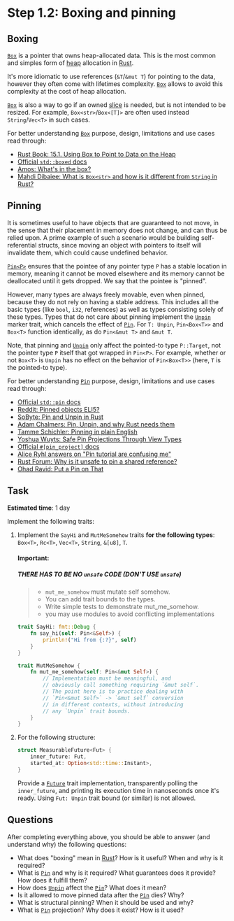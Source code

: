 Step 1.2: Boxing and pinning
============================




## Boxing

[`Box`] is a pointer that owns heap-allocated data. This is the most common and simples form of [heap] allocation in [Rust].

It's more idiomatic to use references (`&T`/`&mut T`) for pointing to the data, however they often come with lifetimes complexity. [`Box`] allows to avoid this complexity at the cost of heap allocation.

[`Box`] is also a way to go if an owned [slice] is needed, but is not intended to be resized. For example, `Box<str>`/`Box<[T]>` are often used instead `String`/`Vec<T>` in such cases.

For better understanding [`Box`] purpose, design, limitations and use cases read through:
- [Rust Book: 15.1. Using Box to Point to Data on the Heap][1]
- [Official `std::boxed` docs][`std::boxed`]
- [Amos: What's in the box?][3]
- [Mahdi Dibaiee: What is `Box<str>` and how is it different from `String` in Rust?][8]




## Pinning

It is sometimes useful to have objects that are guaranteed to not move, in the sense that their placement in memory does not change, and can thus be relied upon. A prime example of such a scenario would be building self-referential structs, since moving an object with pointers to itself will invalidate them, which could cause undefined behavior.

[`Pin<P>`][`Pin`] ensures that the pointee of any pointer type `P` has a stable location in memory, meaning it cannot be moved elsewhere and its memory cannot be deallocated until it gets dropped. We say that the pointee is "pinned".

However, many types are always freely movable, even when pinned, because they do not rely on having a stable address. This includes all the basic types (like `bool`, `i32`, references) as well as types consisting solely of these types. Types that do not care about pinning implement the [`Unpin`] marker trait, which cancels the effect of [`Pin`]. For `T: Unpin`, `Pin<Box<T>>` and `Box<T>` function identically, as do `Pin<&mut T>` and `&mut T`.

Note, that pinning and [`Unpin`] only affect the pointed-to type `P::Target`, not the pointer type `P` itself that got wrapped in `Pin<P>`. For example, whether or not `Box<T>` is `Unpin` has no effect on the behavior of `Pin<Box<T>>` (here, `T` is the pointed-to type).

For better understanding [`Pin`] purpose, design, limitations and use cases read through:
- [Official `std::pin` docs][`std::pin`]
- [Reddit: Pinned objects ELI5?][2]
- [SoByte: Pin and Unpin in Rust][10]
- [Adam Chalmers: Pin, Unpin, and why Rust needs them][4]
- [Tamme Schichler: Pinning in plain English][5]
- [Yoshua Wuyts: Safe Pin Projections Through View Types][6]
- [Official `#[pin_project]` docs][7]
- [Alice Ryhl answers on "Pin tutorial are confusing me"][9]
- [Rust Forum: Why is it unsafe to pin a shared reference?][11]
- [Ohad Ravid: Put a Pin on That][12]




## Task

__Estimated time__: 1 day




   Implement the following traits:
1. Implement the `SayHi` and `MutMeSomehow` traits **for the following types**: `Box<T>`, `Rc<T>`, `Vec<T>`, `String`, `&[u8]`, `T`.
    
   #### Important:
   ##### THERE HAS TO BE NO `unsafe` CODE (DON'T USE `unsafe`)
   > - `mut_me_somehow` must mutate self somehow.
   > - You can add trait bounds to the types.
   > - Write simple tests to demonstrate mut_me_somehow.
   > - you may use modules to avoid conflicting implementations
  

   ```rust
   trait SayHi: fmt::Debug {
       fn say_hi(self: Pin<&Self>) {
           println!("Hi from {:?}", self)
       }
   }
   ```
   ```rust
   trait MutMeSomehow {
       fn mut_me_somehow(self: Pin<&mut Self>) {
           // Implementation must be meaningful, and
           // obviously call something requiring `&mut self`.
           // The point here is to practice dealing with
           // `Pin<&mut Self>` -> `&mut self` conversion
           // in different contexts, without introducing 
           // any `Unpin` trait bounds.
       }
   }
   ```


3. For the following structure:
   ```rust
   struct MeasurableFuture<Fut> {
       inner_future: Fut,
       started_at: Option<std::time::Instant>,
   }
   ```
   Provide a [`Future`] trait implementation, transparently polling the `inner_future`, and printing its execution time in nanoseconds once it's ready. Using `Fut: Unpin` trait bound (or similar) is not allowed.




## Questions

After completing everything above, you should be able to answer (and understand why) the following questions:
- What does "boxing" mean in [Rust]? How is it useful? When and why is it required?
- What is [`Pin`] and why is it required? What guarantees does it provide? How does it fulfill them?
- How does [`Unpin`] affect the [`Pin`]? What does it mean?
- Is it allowed to move pinned data after the [`Pin`] dies? Why?
- What is structural pinning? When it should be used and why?
- What is [`Pin`] projection? Why does it exist? How is it used?




[`Box`]: https://doc.rust-lang.org/std/boxed/struct.Box.html
[`Future`]: https://doc.rust-lang.org/std/future/trait.Future.html
[`Pin`]: https://doc.rust-lang.org/std/pin/struct.Pin.html
[`std::boxed`]: https://doc.rust-lang.org/std/boxed/index.html
[`std::pin`]: https://doc.rust-lang.org/std/pin/index.html
[`Unpin`]: https://doc.rust-lang.org/std/marker/trait.Unpin.html
[heap]: https://en.wikipedia.org/wiki/Memory_management#HEAP
[Rust]: https://www.rust-lang.org
[slice]: https://doc.rust-lang.org/std/primitive.slice.html

[1]: https://doc.rust-lang.org/book/ch15-01-box.html
[2]: https://www.reddit.com/r/rust/comments/9akmqv/pinned_objects_eli5
[3]: https://fasterthanli.me/articles/whats-in-the-box
[4]: https://blog.adamchalmers.com/pin-unpin
[5]: https://blog.schichler.dev/pinning-in-plain-english-ckwdq3pd0065zwks10raohh85
[6]: https://blog.yoshuawuyts.com/safe-pin-projections-through-view-types
[7]: https://docs.rs/pin-project/latest/pin_project/attr.pin_project.html
[8]: https://web.archive.org/web/20230605135444/https://mahdi.blog/rust-box-str-vs-string
[9]: https://users.rust-lang.org/t/pin-tutorial-are-confusing-me/91003/18
[10]: https://www.sobyte.net/post/2022-07/rust-pin-unpin
[11]: https://users.rust-lang.org/t/why-is-it-unsafe-to-pin-a-shared-reference/40309
[12]: https://ohadravid.github.io/posts/2023-07-put-a-pin-on-that

